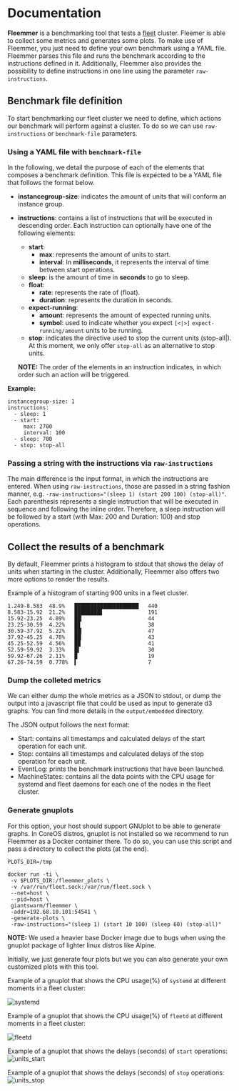 # Documentation

**Fleemmer** is a benchmarking tool that tests a [fleet](https://github.com/coreos/fleet) cluster. Fleemer is able to collect some metrics and generates some plots. To make use of Fleemmer, you just need to define your own benchmark using a YAML file. Fleemmer parses this file and runs the benchmark according to the instructions defined in it. Additionally, Fleemmer also provides the possibility to define instructions in one line using the parameter `raw-instructions`.

## Benchmark file definition

To start benchmarking our fleet cluster we need to define, which actions our benchmark will perform against a cluster. To do so we can use `raw-instructions` or
`benchmark-file` parameters.

### Using a YAML file with `benchmark-file`

In the following, we detail the purpose of each of the elements that composes a benchmark definition. This file is expected to be a YAML file that follows the format below.

- **instancegroup-size**: indicates the amount of units that will conform an instance group.
- **instructions**: contains a list of instructions that will be executed in descending order. Each instruction can optionally have one of the following elements:
    - **start**:
    	- 	**max**: represents the amount of units to start.
    	- **interval**: In **milliseconds**, it represents the interval of time between start operations.
    - **sleep**: is the amount of time in **seconds** to go to sleep.
    - **float**:
    	- **rate**: represents the rate of (float).
    	- **duration**: represents the duration in seconds.
    - **expect-running**:
	    - **amount**: represents the amount of expected running units.
    	- **symbol**: used to indicate whether you expect `[<|>]` `expect-running/amount` units to be running.
    - **stop**: indicates the directive used to stop the current units (stop-all|). At this moment, we only offer `stop-all` as an alternative to stop units.

    **NOTE:** The order of the elements in an instruction indicates, in which order such an action will be triggered.

**Example:**

```
instancegroup-size: 1
instructions:
  - sleep: 1
  - start:
     max: 2700
     interval: 100
  - sleep: 700
  - stop: stop-all
```

### Passing a string with the instructions via `raw-instructions`

The main difference is the input format, in which the instructions are entered. When using `raw-instructions`, those are passed in a string fashion manner,
e.g. `-raw-instructions="(sleep 1) (start 200 100) (stop-all)"`. Each parenthesis represents a single instruction that will be executed in sequence and following the inline order. Therefore, a sleep instruction will be followed by a start (with Max: 200 and Duration: 100) and stop operations.

## Collect the results of a benchmark

By default, Fleemmer prints a histogram to stdout that shows the delay of units when starting in the cluster. Additionally, Fleemmer also offers two more options to render the results.

Example of a histogram of starting 900 units in a fleet cluster.

```
1.249-8.583  48.9%   ████████████████████▏  440
8.583-15.92  21.2%   ████████▋              191
15.92-23.25  4.89%   ██▏                    44
23.25-30.59  4.22%   █▊                     38
30.59-37.92  5.22%   ██▏                    47
37.92-45.25  4.78%   ██                     43
45.25-52.59  4.56%   █▉                     41
52.59-59.92  3.33%   █▍                     30
59.92-67.26  2.11%   ▉                      19
67.26-74.59  0.778%  ▍                      7
```

### Dump the colleted metrics

We can either dump the whole metrics as a JSON to stdout, or dump the output into a javascript file that could be used as input to generate d3 graphs. You can find more details in the `output/embedded` directory.

The JSON output follows the next format:

- Start: contains all timestamps and calculated delays of the start operation for each unit.
- Stop: contains all timestamps and calculated delays of the stop operation for each unit.
- EventLog: prints the benchmark instructions that have been launched.
- MachineStates: contains all the data points with the CPU usage for systemd and fleet daemons for each one of the nodes in the fleet cluster.

### Generate gnuplots

For this option, your host should support GNUplot to be able to generate graphs. In CoreOS distros, gnuplot is not installed so we recommend to run Fleemmer as a Docker container there. To do so, you can use this script and pass a directory to collect the plots (at the end).

```
PLOTS_DIR=/tmp

docker run -ti \
 -v $PLOTS_DIR:/fleemmer_plots \
 -v /var/run/fleet.sock:/var/run/fleet.sock \
 --net=host \
 --pid=host \
 giantswarm/fleemmer \
 -addr=192.68.10.101:54541 \
 -generate-plots \
 -raw-instructions="(sleep 1) (start 10 100) (sleep 60) (stop-all)"
```

**NOTE:** We used a heavier base Docker image due to bugs when using the gnuplot package of lighter linux distros like Alpine.

Initially, we just generate four plots but we you can also generate your own customized plots with this tool.

Example of a gnuplot that shows the CPU usage(%) of `systemd` at different moments in a fleet cluster:

![systemd](https://cloud.githubusercontent.com/assets/3602792/13027517/b877cee0-d252-11e5-97a9-fcf18ffc802d.png)

Example of a gnuplot that shows the CPU usage(%) of `fleetd` at different moments in a fleet cluster:

![fleetd](https://cloud.githubusercontent.com/assets/3602792/13027516/b871b064-d252-11e5-8d02-461f3b0b49f9.png)

Example of a gnuplot that shows the delays (seconds) of `start` operations:
![units_start](https://cloud.githubusercontent.com/assets/3602792/13027491/48f5704a-d252-11e5-83bf-1fec97bc953f.png)

Example of a gnuplot that shows the delays (seconds) of `stop` operations:
![units_stop](https://cloud.githubusercontent.com/assets/3602792/13027518/b87e3f28-d252-11e5-8768-416b7c379c5a.png)
